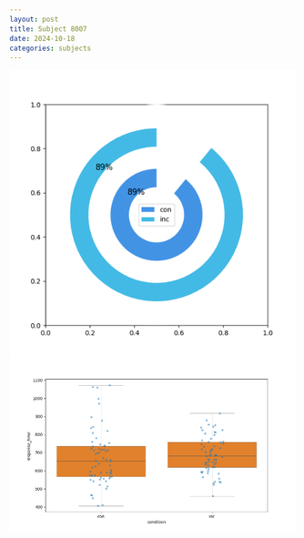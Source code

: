 ```yaml
---
layout: post
title: Subject 8007
date: 2024-10-18
categories: subjects
---
```


![](data/8007/run-17/8007_accuracy_by_condition.png)
![](data/8007/run-17/8007_rt.png)
